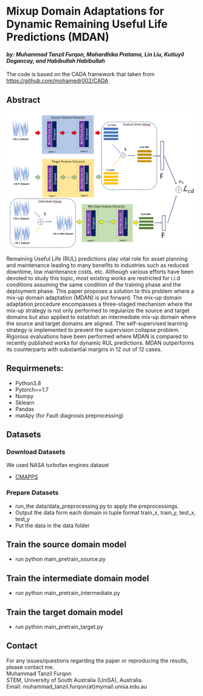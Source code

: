 # Mixup Domain Adaptations for Dynamic Remaining Useful Life Predictions (MDAN) 
#### *by: Muhammad Tanzil Furqon, Mahardhika Pratama, Lin Liu, Kutluyil Dogancay, and Habibullah Habibullah*

The code is based on the CADA framework that taken from https://github.com/mohamedr002/CADA

## Abstract
<img src="Intermediate_training.png" width="1000">
Remaining Useful Life (RUL) predictions play vital role for asset planning and maintenance leading to many benefits to industries such as reduced downtime, low maintenance costs, etc. Although various efforts have been devoted to study this topic, most existing works are restricted for i.i.d conditions assuming the same condition of the training phase and the deployment phase. This paper proposes a solution to this problem where a mix-up domain adaptation (MDAN) is put forward. The mix-up domain adaptation procedure encompasses a three-staged mechanism where the mix-up strategy is not only performed to regularize the source and target domains but also applied to establish an intermediate mix-up domain where the source and target domains are aligned. The self-supervised learning strategy is implemented to prevent the supervision collapse problem. Rigorous evaluations have been performed where MDAN is compared to recently published works for dynamic RUL predictions. MDAN outperforms its counterparts with substantial margins in 12 out of 12 cases.

## Requirmenets:
- Python3.8
- Pytorch==1.7
- Numpy
- Sklearn
- Pandas
- mat4py (for Fault diagnosis preprocessing)

## Datasets
### Download Datasets
We used NASA turbofan engines dataset
- [CMAPPS](https://catalog.data.gov/dataset/c-mapss-aircraft-engine-simulator-data)

### Prepare Datasets
- run_the data/data_preprocessing.py to apply the preprocessings.
- Output the data form each domain in tuple format train_x, train_y, test_x, test_y
- Put the data in the data folder

## Train the source domain model
- run python main_pretrain_source.py   

## Train the intermediate domain model
- run python main_pretrain_intermediate.py

## Train the target domain model
- run python main_pretrain_target.py




## Contact
For any issues/questions regarding the paper or reproducing the results, please contact me.   
Muhammad Tanzil Furqon    
STEM, University of South Australia (UniSA), Australia.   
Email: muhammad_tanzil.furqon{at}mymail.unisa.edu.au   
